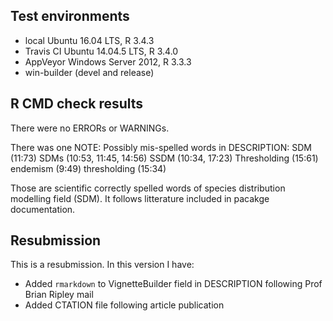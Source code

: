 ## Test environments
* local Ubuntu 16.04 LTS, R 3.4.3
* Travis CI Ubuntu 14.04.5 LTS, R 3.4.0
* AppVeyor Windows Server 2012, R 3.3.3
* win-builder (devel and release)

## R CMD check results
There were no ERRORs or WARNINGs.

There was one NOTE:
Possibly mis-spelled words in DESCRIPTION:
  SDM (11:73)
  SDMs (10:53, 11:45, 14:56)
  SSDM (10:34, 17:23)
  Thresholding (15:61)
  endemism (9:49)
  thresholding (15:34)
  
Those are scientific correctly spelled words of species distribution modelling field (SDM). It follows litterature included in pacakge documentation.

## Resubmission
This is a resubmission. In this version I have:

* Added `rmarkdown` to VignetteBuilder field in DESCRIPTION following Prof Brian Ripley mail
* Added CTATION file following article publication
